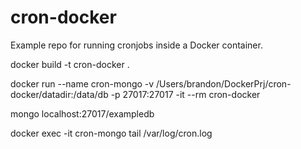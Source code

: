 # cron-docker
Example repo for running cronjobs inside a Docker container.

docker build -t cron-docker .


docker run --name cron-mongo -v /Users/brandon/DockerPrj/cron-docker/datadir:/data/db -p 27017:27017 -it --rm cron-docker

mongo localhost:27017/exampledb

docker exec -it cron-mongo tail /var/log/cron.log
